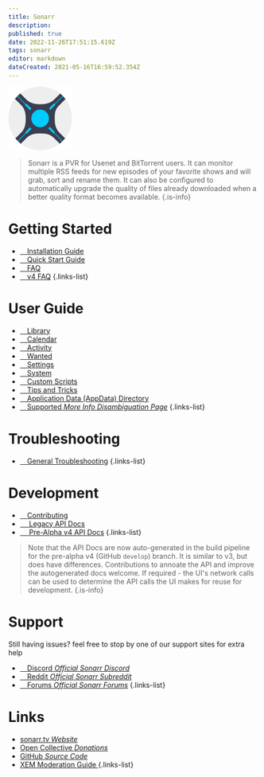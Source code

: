 ```yaml
---
title: Sonarr
description: 
published: true
date: 2022-11-26T17:51:15.619Z
tags: sonarr
editor: markdown
dateCreated: 2021-05-16T16:59:52.354Z
---
```


![128.png](/assets/sonarr/logos/128.png)

> Sonarr is a PVR for Usenet and BitTorrent users. It can monitor multiple RSS feeds for new episodes of your favorite shows and will grab, sort and rename them. It can also be configured to automatically upgrade the quality of files already downloaded when a better quality format becomes available.
{.is-info}

# Getting Started

- [<i class="fas fa-plus-square"></i>&emsp;Installation Guide](/sonarr/installation)
- [<i class="fas fa-book-open"></i>&emsp;Quick Start Guide](/sonarr/quick-start-guide)
- [<i class="far fa-question-circle"></i>&emsp;FAQ](/sonarr/faq)
- [<i class="far fa-question-circle"></i>&emsp;v4 FAQ](/sonarr/faq-v4)
{.links-list}

# User Guide

- [<i class="fas fa-play"></i>&emsp;Library](/sonarr/library)
- [<i class="fas fa-calendar-alt"></i>&emsp;Calendar](/sonarr/calendar)
- [<i class="fas fa-clock"></i>&emsp;Activity](/sonarr/activity)
- [<i class="fas fa-search-minus"></i>&emsp;Wanted](/sonarr/wanted)
- [<i class="fas fa-cogs"></i>&emsp;Settings](/sonarr/settings)
- [<i class="fas fa-laptop"></i>&emsp;System](/sonarr/system)
- [<i class="fas fa-scroll"></i>&emsp;Custom Scripts](/sonarr/custom-scripts)
- [<i class="fas fa-gifts"></i>&emsp;Tips and Tricks](/sonarr/tips-and-tricks)
- [<i class="fas fa-database"></i>&emsp;Application Data (AppData) Directory](/sonarr/appdata-directory)
- [<i class="fas fa-cogs"></i>&emsp;Supported *More Info Disambiguation Page*](/sonarr/supported)
{.links-list}

# Troubleshooting

- [<i class="far fa-life-ring"></i>&emsp;General Troubleshooting](/sonarr/troubleshooting)
{.links-list}

# Development

- [<i class="fas fa-laptop-code"></i>&emsp;Contributing](/sonarr/contributing)
- [<i class="fas fa-book"></i>&emsp; Legacy API Docs](https://github.com/Sonarr/Sonarr/wiki/API)
- [<i class="fas fa-book"></i>&emsp; Pre-Alpha v4 API Docs](https://sonarr.tv/docs/api)
{.links-list}

> Note that the API Docs are now auto-generated in the build pipeline for the pre-alpha v4 (GitHub `develop`) branch. It is similar to v3, but does have differences. Contributions to annoate the API and improve the autogenerated docs welcome. If required - the UI's network calls can be used to determine the API calls the UI makes for reuse for development.
{.is-info}

# Support

Still having issues? feel free to stop by one of our support sites for extra help

- [<i class="fab fa-discord"></i>&emsp;Discord *Official Sonarr Discord*](https://discord.gg/M6BvZn5)
- [<i class="fab fa-reddit"></i>&emsp;Reddit *Official Sonarr Subreddit*](https://reddit.com/r/sonarr)
- [<i class="fab fa-wpforms"></i>&emsp;Forums *Official Sonarr Forums*](https://forums.sonarr.tv/)
{.links-list}

# Links

- [sonarr.tv *Website*](https://sonarr.tv)
- [Open Collective *Donations*](https://opencollective.com/sonarr)
- [GitHub *Source Code*](https://github.com/sonarr/sonarr)
- [XEM Moderation Guide *<i class="fab fa-xing"></i>*](/sonarr/xem-guide)
{.links-list}
